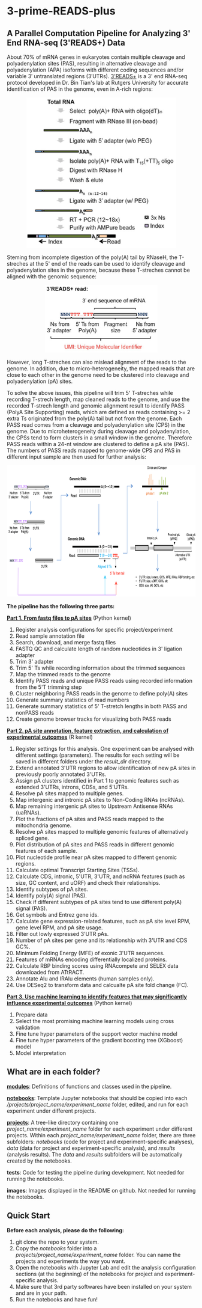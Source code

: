 # 3-prime-READS-plus
## A Parallel Computation Pipeline for Analyzing 3' End RNA-seq (3'READS+) Data 

About 70% of mRNA genes in eukaryotes contain multiple cleavage and polyadenylation sites (PAS), resulting in alternative cleavage and polyadenylation (APA) isoforms with different coding sequences and/or variable 3′ untranslated regions (3′UTRs). [3'READS+](https://www.ncbi.nlm.nih.gov/pmc/articles/PMC5029459/) is a 3' end RNA-seq protocol developed in Dr. Bin Tian's lab at Rutgers University for accurate identification of PAS in the genome, even in A-rich regions:

<p align="center">
  <img src="images/flowchart.jpg" width="400" height="400">
</p>

Steming from incomplete digestion of the poly(A) tail by RNaseH, the T-streches at the 5' end of the reads can be used to identify cleavage and polyadenylation sites in the genome, because these T-streches cannot be aligned with the genomic sequence:

<p align="center">
  <img src="images/read.jpg" width="300" height="180" class="center">
</p>

However, long T-streches can also mislead alignment of the reads to the genome. In addition, due to micro-heterogeneity, the mapped reads that are close to each other in the genome need to be clustered into cleavage and polyadenylation (pA) sites.

To solve the above issues, this pipeline will trim 5' T-streches while recording T-strech length, map cleaned reads to the genome, and use the recorded T-strech length and genomic alignment result to identify PASS (PolyA Site Supporting) reads, which are defined as reads containing >= 2 extra Ts originated from the poly(A) tail but not from the genome. Each PASS read comes from a cleavage and polyadenylation site (CPS) in the genome. Due to microheterogeneity during cleavage and polyadenylation, the CPSs tend to form clusters in a small window in the genome. Therefore PASS reads within a 24-nt window are clustered to define a pA site (PAS). The numbers of PASS reads mapped to genome-wide CPS and PAS in different input sample are then used for further analysis: 

<p align="center">
  <img src="images/pipeline.png" width="850" height="350" class="center">
</p>


**The pipeline has the following three parts:**

**[Part 1. From fastq files to pA sites](https://github.com/DinghaiZ/3-prime-READS-plus/blob/master/projects/project_1/experiment_1/notebooks/Part-1.ipynb)** (Python kernel) 
1. Register analysis configurations for specific project/experiment
2. Read sample annotation file
3. Search, download, and merge fastq files 
4. FASTQ QC and calculate length of random nucleotides in 3' ligation adapter
5. Trim 3' adapter
6. Trim 5' Ts while recording information about the trimmed sequences 
7. Map the trimmed reads to the genome 
8. Identify PASS reads and unique PASS reads using recorded information from the 5'T trimming step 
9. Cluster neighboring PASS reads in the genome to define poly(A) sites 
10. Generate summary statistics of read numbers 
11. Generate summary statistics of 5' T-stretch lengths in both PASS and nonPASS reads 
12. Create genome browser tracks for visualizing both PASS reads 

**[Part 2. pA site annotation, feature extraction, and calculation of experimental outcomes](https://github.com/DinghaiZ/3-prime-READS-plus/blob/master/projects/project_1/experiment_1/notebooks/Part-2.ipynb)** (R kernel) 
1. Register settings for this analysis. One experiment can be analysed with different settings (parameters). The results for each setting will be saved in different folders under the *result_dir* directory. 
2. Extend annotated 3'UTR regions to allow identification of new pA sites in previously poorly annotated 3'UTRs. 
3. Assign pA clusters identified in Part 1 to genomic features such as extended 3'UTRs, introns, CDSs, and 5'UTRs.
4. Resolve pA sites mapped to multiple genes.
5. Map intergenic and intronic pA sites to Non-Coding RNAs (ncRNAs).
6. Map remaining intergenic pA sites to Upstream Antisense RNAs (uaRNAs).
7. Plot the fractions of pA sites and PASS reads mapped to the mitochondria genome.
8. Resolve pA sites mapped to multiple genomic features of alternatively spliced gene.
9. Plot distribution of pA sites and PASS reads in different genomic features of each sample.
10. Plot nucleotide profile near pA sites mapped to different genomic regions.
11. Calculate optimal Transcript Starting Sites (TSSs).
12. Calculate CDS, intronic, 5'UTR, 3'UTR, and ncRNA features (such as size, GC content, and uORF) and check their relationships.
13. Identify subtypes of pA sites.
14. Identify poly(A) signal (PAS).
15. Check if different subtypes of pA sites tend to use different poly(A) signal (PAS).
16. Get symbols and Entrez gene ids.
17. Calculate gene expression-related features, such as pA site level RPM, gene level RPM, and pA site usage.
18. Filter out lowly expressed 3'UTR pAs.
19. Number of pA sites per gene and its relationship with 3'UTR and CDS GC%.
20. Minimum Folding Energy (MFE) of exonic 3'UTR sequences.
21. Features of mRNAs encoding differentially localized proteins.
22. Calculate RBP binding scores using RNAcompete and SELEX data downloaded from ATtRACT.
23. Annotate Alu and IRAlu elements (human samples only).
24. Use DESeq2 to transform data and calcualte pA site fold change (FC).

**[Part 3. Use machine learning to identify features that may significantly influence experimental outcomes](https://github.com/DinghaiZ/3-prime-READS-plus/blob/master/projects/project_1/experiment_1/notebooks/Part-3.ipynb)** (Python kernel) 
1. Prepare data
2. Select the most promising machine learning models using cross validation
3. Fine tune hyper parameters of the support vector machine model
4. Fine tune hyper parameters of the gradient boosting tree (XGboost) model
5. Model interpretation



## What are in each folder?

**[modules](https://github.com/DinghaiZ/3-prime-READS-plus/tree/master/modules)**: Definitions of functions and classes used in the pipeline.

**[notebooks](https://github.com/DinghaiZ/3-prime-READS-plus/tree/master/notebooks)**: Template Jupyter notebooks that should be copied into each */projects/project_name/experiment_name* folder, edited, and run for each experiment under different projects.

**[projects](https://github.com/DinghaiZ/3-prime-READS-plus/tree/master/projects)**: A tree-like directory containing one *project_name/experiment_name* folder for each experiment under different projects. Within each *project_name/experiment_name* folder, there are three subfolders: *notebooks* (code for project and experiment-specific analyses), *data* (data for project and experiment-specific analysis), and *results* (analysis results). The *data* and *results* subfolders will be automatically created by the notebooks. 

**tests**: Code for testing the pipeline during development. Not needed for running the notebooks.

**images**: Images displayed in the README on github. Not needed for running the notebooks.



## Quick Start

**Before each analysis, please do the following:**
1. git clone the repo to your system.
2. Copy the *notebooks* folder into a *projects/project_name/experiment_name* folder. You can name the projects and experiments the way you want.
3. Open the notebooks with Jupyter Lab and edit the analysis configuration sections (at the beginning) of the notebooks for project and experiment-specific analysis.
4. Make sure that 3rd party softwares have been installed on your system and are in your path.
5. Run the notebooks and have fun!



